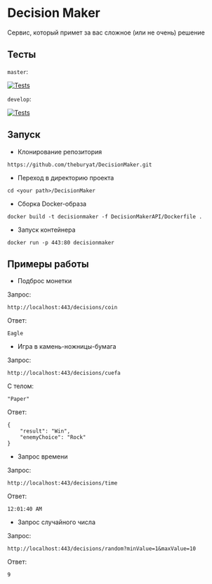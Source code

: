 # Decision Maker
Сервис, который примет за вас сложное (или не очень) решение

## Тесты

`master`:

[![Tests](https://github.com/theburyat/DecisionMaker/actions/workflows/tests.yml/badge.svg?branch=master)](https://github.com/theburyat/DecisionMaker/actions/workflows/tests.yml)

`develop`:

[![Tests](https://github.com/theburyat/DecisionMaker/actions/workflows/tests.yml/badge.svg?branch=develop)](https://github.com/theburyat/DecisionMaker/actions/workflows/tests.yml)

## Запуск
* Клонирование репозитория
```
https://github.com/theburyat/DecisionMaker.git
```
* Переход в директорию проекта
```
cd <your path>/DecisionMaker
```
* Сборка Docker-образа
```
docker build -t decisionmaker -f DecisionMakerAPI/Dockerfile .
```
* Запуск контейнера
```
docker run -p 443:80 decisionmaker
```

## Примеры работы
* Подброс монетки

Запрос:
```
http://localhost:443/decisions/coin
```
Ответ:
```
Eagle
```
* Игра в камень-ножницы-бумага

Запрос:
```
http://localhost:443/decisions/cuefa
```
С телом:
```
"Paper"
```
Ответ:
```
{
    "result": "Win",
    "enemyChoice": "Rock"
}
```
* Запрос времени

Запрос:
```
http://localhost:443/decisions/time
```
Ответ:
```
12:01:40 AM
```
* Запрос случайного числа

Запрос:
```
http://localhost:443/decisions/random?minValue=1&maxValue=10
```
Ответ:
```
9
```